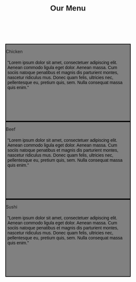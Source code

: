 <!DOCTYPE html>
<html>
<head>
    <meta charset="utf-8">
    <title>module2-solution</title>
    <link href="1.css" rel="stylesheet" type="text/css">
</head>
<style>
    /*basic style*/
    * {
        box-sizing: border-box;
    }

    body {
        background-color: white;
    }

    h1 {
        margin: 100px;
        text-align: center;
        font-family: Helvetica;
        font-weight: bold;
        font-size: 175%;
    }

    section {
        position: relative;
        padding: 15px;
        width: 100%;
    }

    p {
        position: relative;
        clear: right;
    }

    div {
        position: relative;
        background-color: gray;
        border: 1px solid black;
        width: 100%;
        margin-left: auto;
        margin-right: auto;
        margin-bottom: auto;
    }

    .sub1 {
        float: right;
        width: 100px;
        padding: 5px;
        margin: 0px;
        border: 1px solid black;
        text-align: center;
        font-size: 125%;
        font-weight: bold;
        background-color: rgb(214, 124, 124);

    }

    .sub2 {
        float: right;
        color: white;
        width: 100px;
        padding: 5px;
        margin: 0px;
        border: 1px solid black;
        text-align: center;
        font-size: 125%;
        font-weight: bold;
        background-color: maroon;

    }

    .sub3 {
        color: black;
        float: right;
        width: 100px;
        padding: 5px;
        margin: 0px;
        border: 1px solid black;
        text-align: center;
        font-size: 125%;
        font-weight: bold;
        background-color: rgb(223, 212, 121);

    }

    .content {
        padding: 5px;
        border: none;
        background-color: gray;
        font-family: Helvetica;
        color: black;
        margin: 0px;
        height: 200px;
        overflow: auto;
    }

    .row {
        width: 90%;
    }

    /*desktop version*/
    @media (min-width: 992px) {
        .column-lg-4 {
            float: left;
            width: 33.33%;
        }
    }

    /*tablet version*/
    @media (min-width: 768px) and (max-width: 991px) {
        .colmn-md-6 {
            float: left;
            width: 50%;
            margin-left: auto;
            margin-right: auto;
        }

        .colmn-md-12 {
            float: left;
            width: 100%;
            margin-left: auto;
            margin-right: auto;
        }
    }

    /*mobile version*/
    @media (max-width: 767px) {
        .colmn-sm-12 {
            float: left;
            width: 100%;
        }
    }
</style>
<body>
    <h1>Our Menu</h1>
    <div class="col-lg-4 col-md-6 col-sm-12">
        <div class="box">
            <p class="content-name nam1">Chicken</p>
            <p class="content">
                "Lorem ipsum dolor sit amet, consectetuer adipiscing elit. Aenean commodo ligula eget dolor. Aenean massa. Cum sociis natoque penatibus et magnis dis parturient montes, nascetur ridiculus mus. Donec quam felis, ultricies nec, pellentesque eu, pretium quis, sem. Nulla consequat massa quis enim."
            </p>
        </div>
    </div> 
    <div class="col-lg-4 col-md-6 col-sm-12">
        <div class="box">
            <p class="content-name name2">Beef</p>
            <p class="content">
                "Lorem ipsum dolor sit amet, consectetuer adipiscing elit. Aenean commodo ligula eget dolor. Aenean massa. Cum sociis natoque penatibus et magnis dis parturient montes, nascetur ridiculus mus. Donec quam felis, ultricies nec, pellentesque eu, pretium quis, sem. Nulla consequat massa quis enim."
            </p>
        </div>
    </div> 
    <div class="col-lg-4 col-md-6 col-sm-12">
        <div class="box">
            <p class="content-name name3">Sushi</p>
            <p class="content">
                "Lorem ipsum dolor sit amet, consectetuer adipiscing elit. Aenean commodo ligula eget dolor. Aenean massa. Cum sociis natoque penatibus et magnis dis parturient montes, nascetur ridiculus mus. Donec quam felis, ultricies nec, pellentesque eu, pretium quis, sem. Nulla consequat massa quis enim."
            </p>
        </div>
    </div> 
</body>
</html>
